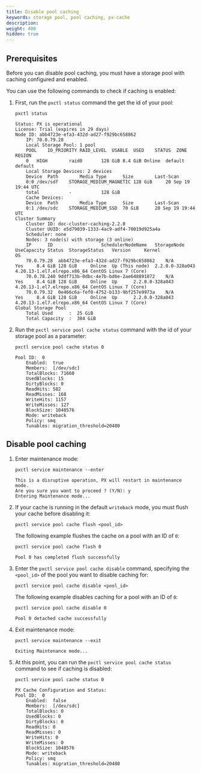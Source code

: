 ```yaml
---
title: Disable pool caching
keywords: storage pool, pool caching, px-cache
description:
weight: 400
hidden: true
---
```


## Prerequisites

Before you can disable pool caching, you must have a storage pool with caching configured and enabled.

You can use the following commands to check if caching is enabled:

1. First, run the `pxctl status` command the get the id of your pool:

	```text
	pxctl status
	```

	```output
	Status: PX is operational
	License: Trial (expires in 29 days)
	Node ID: abb4723e-efa3-432d-ad27-f929bc658862
		IP: 70.0.79.28
		Local Storage Pool: 1 pool
		POOL	IO_PRIORITY	RAID_LEVEL	USABLE	USED	STATUS	ZONE	REGION
		0	HIGH		raid0		128 GiB	8.4 GiB	Online	default	default
		Local Storage Devices: 2 devices
		Device	Path		Media Type		Size		Last-Scan
		0:0	/dev/sdf	STORAGE_MEDIUM_MAGNETIC	128 GiB		20 Sep 19 19:44 UTC
		total			-			128 GiB
		Cache Devices:
		Device	Path		Media Type		Size		Last-Scan
		0:1	/dev/sdc	STORAGE_MEDIUM_SSD	70 GiB		20 Sep 19 19:44 UTC
	Cluster Summary
		Cluster ID: doc-cluster-caching-2.2.0
		Cluster UUID: e5d79039-1333-4ac9-adf4-70019d925a4a
		Scheduler: none
		Nodes: 3 node(s) with storage (3 online)
		IP		ID					SchedulerNodeName	StorageNode	UseCapacity	Status	StorageStatus	Version		Kernel				OS
		70.0.79.28	abb4723e-efa3-432d-ad27-f929bc658862	N/A			Yes		8.4 GiB	128 GiB		Online	Up (This node)	2.2.0.0-328a043	4.20.13-1.el7.elrepo.x86_64	CentOS Linux 7 (Core)
		70.0.78.240	9ddf713b-0dbc-4e7b-bd6e-2ae648891072	N/A			Yes		8.4 GiB	128 GiB		Online	Up		2.2.0.0-328a043	4.20.13-1.el7.elrepo.x86_64	CentOS Linux 7 (Core)
		70.0.79.32	0e466c6a-fef0-4752-b133-9bf257e9973a	N/A			Yes		8.4 GiB	128 GiB		Online	Up		2.2.0.0-328a043	4.20.13-1.el7.elrepo.x86_64	CentOS Linux 7 (Core)
	Global Storage Pool
		Total Used    	:  25 GiB
		Total Capacity	:  384 GiB
	```

2. Run the `pxctl service pool cache status` command with the id of your storage pool as a parameter:

	```text
	pxctl service pool cache status 0
	```

	```output
	Pool ID:  0
		Enabled:  true
		Members:  [/dev/sdc]
		TotalBlocks: 71660
		UsedBlocks: 15
		DirtyBlocks: 0
		ReadHits: 582
		ReadMisses: 168
		WriteHits: 1157
		WriteMisses: 127
		BlockSize: 1048576
		Mode: writeback
		Policy: smq
		Tunables: migration_threshold=20480
	```

## Disable pool caching


1. Enter maintenance mode:

	```text
	pxctl service maintenance --enter
	```

	```output
	This is a disruptive operation, PX will restart in maintenance mode.
	Are you sure you want to proceed ? (Y/N): y
	Entering Maintenance mode...
	```

2. If your cache is running in the default `writeback` mode, you must flush your cache before disabling it:

    `pxctl service pool cache flush <pool_id>`

    The following example flushes the cache on a pool with an ID of `0`:

    ```text
    pxctl service pool cache flush 0
    ```

    ```output
    Pool 0 has completed flush successfully
    ```

3. Enter the `pxctl service pool cache disable` command, specifying the `<pool_id>` of the pool you want to disable caching for:

    `pxctl service pool cache disable <pool_id>`

    The following example disables caching for a pool with an ID of `0`:

    ```terminal
    pxctl service pool cache disable 0
    ```

    ```output
    Pool 0 detached cache successfully
    ```

4. Exit maintenance mode:

	```text
	pxctl service maintenance --exit
	```

	```output
	Exiting Maintenance mode...
	```

5. At this point, you can run the `pxctl service pool cache status` command to see if caching is disabled:

	```text
	pxctl service pool cache status 0
	```

	```output
	PX Cache Configuration and Status:
	Pool ID:  0
		Enabled:  false
		Members:  [/dev/sdc]
		TotalBlocks: 0
		UsedBlocks: 0
		DirtyBlocks: 0
		ReadHits: 0
		ReadMisses: 0
		WriteHits: 0
		WriteMisses: 0
		BlockSize: 1048576
		Mode: writeback
		Policy: smq
		Tunables: migration_threshold=20480
	```
